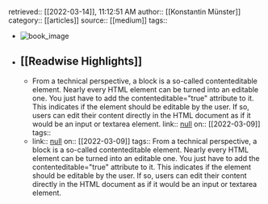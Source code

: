 retrieved:: [[2022-03-14]], 11:12:51 AM
              author:: [[Konstantin Münster]]
              category:: [[articles]]
              source:: [[medium]]
              tags::

- ![book_image](https://readwise-assets.s3.amazonaws.com/static/images/article3.5c705a01b476.png)
- ## [[Readwise Highlights]]
	- From a technical perspective, a block is a so-called contenteditable element. Nearly every HTML element can be turned into an editable one. You just have to add the contenteditable="true" attribute to it. This indicates if the element should be editable by the user. If so, users can edit their content directly in the HTML document as if it would be an input or textarea element.
	                link:: [null](null)
	                on:: [[2022-03-09]]
	                tags::
	- link:: [null](null)
	  on:: [[2022-03-09]]
	  tags:: 
	  From a technical perspective, a block is a so-called contenteditable element. Nearly every HTML element can be turned into an editable one. You just have to add the contenteditable="true" attribute to it. This indicates if the element should be editable by the user. If so, users can edit their content directly in the HTML document as if it would be an input or textarea element.